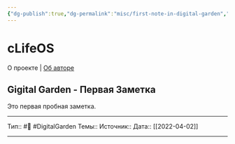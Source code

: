 ```yaml
---
{"dg-publish":true,"dg-permalink":"misc/first-note-in-digital-garden","permalink":"/misc/first-note-in-digital-garden/"}
---
```

# cLifeOS
О проекте | [Об авторе](https://uzhakina.ru)

## Gigital Garden - Первая Заметка
Это первая пробная заметка.


---
Тип::  #🌱️   #DigitalGarden
Темы::
Источник:: 
Дата:: [[2022-04-02]] 


 ---
 